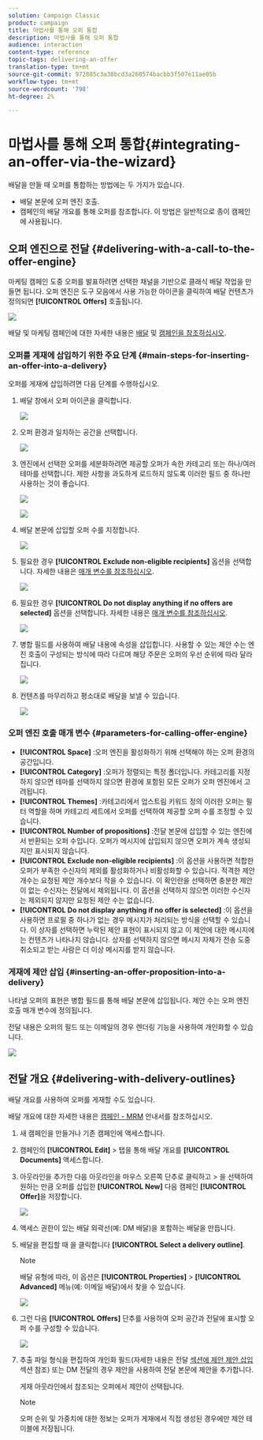 ```yaml
---
solution: Campaign Classic
product: campaign
title: 마법사를 통해 오퍼 통합
description: 마법사를 통해 오퍼 통합
audience: interaction
content-type: reference
topic-tags: delivering-an-offer
translation-type: tm+mt
source-git-commit: 972885c3a38bcd3a260574bacbb3f507e11ae05b
workflow-type: tm+mt
source-wordcount: '798'
ht-degree: 2%

---
```



# 마법사를 통해 오퍼 통합{#integrating-an-offer-via-the-wizard}

배달을 만들 때 오퍼를 통합하는 방법에는 두 가지가 있습니다.

* 배달 본문에 오퍼 엔진 호출.
* 캠페인의 배달 개요를 통해 오퍼를 참조합니다. 이 방법은 일반적으로 종이 캠페인에 사용됩니다.

## 오퍼 엔진으로 전달 {#delivering-with-a-call-to-the-offer-engine}

마케팅 캠페인 도중 오퍼를 발표하려면 선택한 채널을 기반으로 클래식 배달 작업을 만들면 됩니다. 오퍼 엔진은 도구 모음에서 사용 가능한 아이콘을 클릭하여 배달 컨텐츠가 정의되면 **[!UICONTROL Offers]** 호출됩니다.

![](assets/offer_delivery_009.png)

배달 및 마케팅 캠페인에 대한 자세한 내용은 [배달](../../delivery/using/about-direct-mail-channel.md) 및 [캠페인을 참조하십시오](../../campaign/using/setting-up-marketing-campaigns.md).

### 오퍼를 게재에 삽입하기 위한 주요 단계 {#main-steps-for-inserting-an-offer-into-a-delivery}

오퍼를 게재에 삽입하려면 다음 단계를 수행하십시오.

1. 배달 창에서 오퍼 아이콘을 클릭합니다.

   ![](assets/offer_delivery_001.png)

1. 오퍼 환경과 일치하는 공간을 선택합니다.

   ![](assets/offer_delivery_002.png)

1. 엔진에서 선택한 오퍼를 세분화하려면 제공할 오퍼가 속한 카테고리 또는 하나/여러 테마를 선택합니다. 제한 사항을 과도하게 로드하지 않도록 이러한 필드 중 하나만 사용하는 것이 좋습니다.

   ![](assets/offer_delivery_003.png)

   ![](assets/offer_delivery_004.png)

1. 배달 본문에 삽입할 오퍼 수를 지정합니다.

   ![](assets/offer_delivery_005.png)

1. 필요한 경우 **[!UICONTROL Exclude non-eligible recipients]** 옵션을 선택합니다. 자세한 내용은 [매개 변수를 참조하십시오](#parameters-for-calling-offer-engine).

   ![](assets/offer_delivery_006.png)

1. 필요한 경우 **[!UICONTROL Do not display anything if no offers are selected]** 옵션을 선택합니다. 자세한 내용은 [매개 변수를 참조하십시오](#parameters-for-calling-offer-engine).

   ![](assets/offer_delivery_007.png)

1. 병합 필드를 사용하여 배달 내용에 속성을 삽입합니다. 사용할 수 있는 제안 수는 엔진 호출이 구성되는 방식에 따라 다르며 해당 주문은 오퍼의 우선 순위에 따라 달라집니다.

   ![](assets/offer_delivery_008.png)

1. 컨텐츠를 마무리하고 평소대로 배달을 보낼 수 있습니다.

   ![](assets/offer_delivery_010.png)

### 오퍼 엔진 호출 매개 변수 {#parameters-for-calling-offer-engine}

* **[!UICONTROL Space]** :오퍼 엔진을 활성화하기 위해 선택해야 하는 오퍼 환경의 공간입니다.
* **[!UICONTROL Category]** :오퍼가 정렬되는 특정 폴더입니다. 카테고리를 지정하지 않으면 테마를 선택하지 않으면 환경에 포함된 모든 오퍼가 오퍼 엔진에서 고려됩니다.
* **[!UICONTROL Themes]** :카테고리에서 업스트림 키워드 정의 이러한 오퍼는 필터 역할을 하며 카테고리 세트에서 오퍼를 선택하여 제공할 오퍼 수를 조정할 수 있습니다.
* **[!UICONTROL Number of propositions]** :전달 본문에 삽입할 수 있는 엔진에서 반환되는 오퍼 수입니다. 오퍼가 메시지에 삽입되지 않으면 오퍼가 계속 생성되지만 표시되지 않습니다.
* **[!UICONTROL Exclude non-eligible recipients]** :이 옵션을 사용하면 적합한 오퍼가 부족한 수신자의 제외를 활성화하거나 비활성화할 수 있습니다. 적격한 제안 개수는 요청된 제안 개수보다 작을 수 있습니다. 이 확인란을 선택하면 충분한 제안이 없는 수신자는 전달에서 제외됩니다. 이 옵션을 선택하지 않으면 이러한 수신자는 제외되지 않지만 요청된 제안 수는 없습니다.
* **[!UICONTROL Do not display anything if no offer is selected]** :이 옵션을 사용하면 프로필 중 하나가 없는 경우 메시지가 처리되는 방식을 선택할 수 있습니다. 이 상자를 선택하면 누락된 제안 표현이 표시되지 않고 이 제안에 대한 메시지에는 컨텐츠가 나타나지 않습니다. 상자를 선택하지 않으면 메시지 자체가 전송 도중 취소되고 받는 사람은 더 이상 메시지를 받지 않습니다.

### 게재에 제안 삽입 {#inserting-an-offer-proposition-into-a-delivery}

나타낼 오퍼의 표현은 병합 필드를 통해 배달 본문에 삽입됩니다. 제안 수는 오퍼 엔진 호출 매개 변수에 정의됩니다.

전달 내용은 오퍼의 필드 또는 이메일의 경우 렌더링 기능을 사용하여 개인화할 수 있습니다.

![](assets/offer_delivery_011.png)

## 전달 개요 {#delivering-with-delivery-outlines}

배달 개요를 사용하여 오퍼를 게재할 수도 있습니다.

배달 개요에 대한 자세한 내용은 [캠페인 - MRM](../../campaign/using/marketing-campaign-deliveries.md#associating-and-structuring-resources-linked-via-a-delivery-outline) 안내서를 참조하십시오.

1. 새 캠페인을 만들거나 기존 캠페인에 액세스합니다.
1. 캠페인의 **[!UICONTROL Edit]** > 탭을 통해 배달 개요를 **[!UICONTROL Documents]** 액세스합니다.
1. 아웃라인을 추가한 다음 아웃라인을 마우스 오른쪽 단추로 클릭하고 > 을 선택하여 원하는 만큼 오퍼를 삽입한 **[!UICONTROL New]** 다음 캠페인 **[!UICONTROL Offer]**&#x200B;을 저장합니다.

   ![](assets/int_compo_offre1.png)

1. 액세스 권한이 있는 배달 외곽선(예: DM 배달)을 포함하는 배달을 만듭니다.
1. 배달을 편집할 때 을 클릭합니다 **[!UICONTROL Select a delivery outline]**.

   >[!NOTE]
   >
   >배달 유형에 따라, 이 옵션은 **[!UICONTROL Properties]** > **[!UICONTROL Advanced]** 메뉴(예: 이메일 배달)에서 찾을 수 있습니다.

   ![](assets/int_compo_offre2.png)

1. 그런 다음 **[!UICONTROL Offers]** 단추를 사용하여 오퍼 공간과 전달에 표시할 오퍼 수를 구성할 수 있습니다.

   ![](assets/int_compo_offre3.png)

1. 추출 파일 형식을 편집하여 개인화 필드(자세한 내용은 전달 [섹션에 제안 제안 삽입](#inserting-an-offer-proposition-into-a-delivery) 섹션 참조) 또는 DM 전달의 경우 제안을 사용하여 전달 본문에 제안을 추가합니다.

   게재 아웃라인에서 참조되는 오퍼에서 제안이 선택됩니다.

   >[!NOTE]
   >
   >오퍼 순위 및 가중치에 대한 정보는 오퍼가 게재에서 직접 생성된 경우에만 제안 테이블에 저장됩니다.

